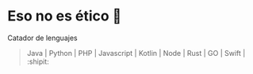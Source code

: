 # Eso no es ético 🌱


Catador de lenguajes 
> Java | Python | PHP | Javascript | Kotlin | Node | Rust | GO | Swift | :shipit:



